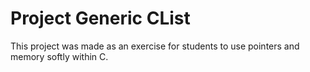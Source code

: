 ﻿# Project Generic CList
This project was made as an exercise for students to use pointers and memory softly within C.